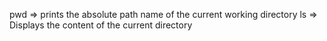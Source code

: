 pwd => prints the absolute path name of the current working directory
ls => Displays the content of the current directory
